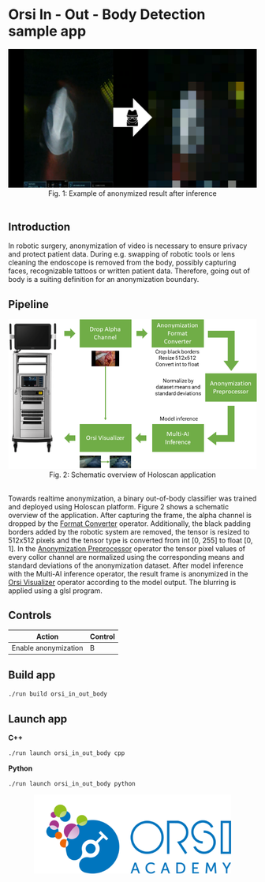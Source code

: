 # Orsi In - Out - Body Detection sample app


<center> <img src="./docs/anonymization.png" ></center>
<center> Fig. 1: Example of anonymized result after inference </center><br>

## Introduction

In robotic surgery, anonymization of video is necessary to ensure privacy and protect patient data. During e.g. swapping of robotic tools or lens cleaning the endoscope is removed from the body, possibly capturing faces, recognizable tattoos or written patient data. Therefore, going out of body is a suiting definition for an anonymization boundary.

## Pipeline

<center> <img src="./docs/Holoscan_oob_pipeline.png" ></center>
<center> Fig. 2: Schematic overview of Holoscan application </center><br>

Towards realtime anonymization, a binary out-of-body classifier was trained and deployed using Holoscan platform. Figure 2 shows a schematic overview of the application. After capturing the frame, the alpha channel is dropped by the [Format Converter](/operators/orsi/orsi_format_converter/format_converter.cpp) operator. Additionally, the black padding borders added by the robotic system are removed, the tensor is resized to 512x512 pixels and the tensor type is converted from int [0, 255] to float [0, 1]. In the [Anonymization Preprocessor](/operators/orsi/orsi_segmentation_preprocessor/segmentation_preprocessor.cpp) operator the tensor pixel values of every collor channel are normalized using the corresponding means and standard deviations of the anonymization dataset. After model inference with the Multi-AI inference operator, the result frame is anonymized in the [Orsi Visualizer](/operators/orsi/orsi_visualizer/orsi_visualizer.cpp) operator according to the model output. The blurring is applied using a glsl program.
## Controls

| Action    | Control |
| -------- | ------- |
| Enable anonymization | B |


## Build app

```bash
./run build orsi_in_out_body
```

## Launch app

**C++** 

```bash
./run launch orsi_in_out_body cpp
```

**Python**

```bash
./run launch orsi_in_out_body python
```

<center> <img src="./docs/orsi_logo.png" width="400"></center>